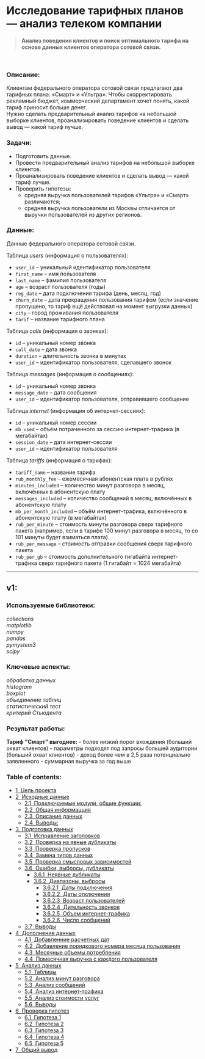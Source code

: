 # Исследование тарифных планов <br/>—  анализ телеком компании
> **Анализ поведения клиентов и поиск оптимального тарифа на основе данных клиентов оператора сотовой связи.**

<br/>

### Описание:

Клиентам федерального оператора сотовой связи предлагают два тарифных плана: «Смарт» и «Ультра». Чтобы скорректировать рекламный бюджет, коммерческий департамент хочет понять, какой тариф приносит больше денег.<br/>
Нужно сделать предварительный анализ тарифов на небольшой выборке клиентов, проанализировать поведение клиентов и сделать вывод — какой тариф лучше.

### Задачи:

- Подготовить данные.
- Провести предварительный анализ тарифов на небольшой выборке клиентов.
- Проанализировать поведение клиентов и сделать вывод — какой тариф лучше.
- Проверить гипотезы:
    - средняя выручка пользователей тарифов «Ультра» и «Смарт» различаются;
    - средняя выручка пользователи из Москвы отличается от выручки пользователей из других регионов.

### Данные:

Данные федерального оператора сотовой связи.

Таблица *users* (информация о пользователях):
- ` user_id ` – уникальный идентификатор пользователя
- ` first_name ` – имя пользователя
- ` last_name ` – фамилия пользователя
- ` age ` – возраст пользователя (годы)
- ` reg_date ` – дата подключения тарифа (день, месяц, год)
- ` churn_date ` – дата прекращения пользования тарифом (если значение пропущено, то тариф ещё действовал на момент выгрузки данных)
- ` city ` – город проживания пользователя
- ` tarif ` – название тарифного плана

Таблица *calls* (информация о звонках):
- ` id ` – уникальный номер звонка
- ` call_date ` – дата звонка
- ` duration ` – длительность звонка в минутах
- ` user_id ` – идентификатор пользователя, сделавшего звонок

Таблица *messages* (информация о сообщениях):
- ` id ` – уникальный номер звонка
- ` message_date ` – дата сообщения
- ` user_id ` – идентификатор пользователя, отправившего сообщение

Таблица *internet* (информация об интернет-сессиях):
- ` id ` – уникальный номер сессии
- ` mb_used ` – объём потраченного за сессию интернет-трафика (в мегабайтах)
- ` session_date ` – дата интернет-сессии
- ` user_id ` – идентификатор пользователя

Таблица *tariffs* (информация о тарифах):
- ` tariff_name ` – название тарифа
- ` rub_monthly_fee ` – ежемесячная абонентская плата в рублях
- ` minutes_included ` – количество минут разговора в месяц, включённых в абонентскую плату
- ` messages_included ` – количество сообщений в месяц, включённых в абонентскую плату
- ` mb_per_month_included ` – объём интернет-трафика, включённого в абонентскую плату (в мегабайтах)
- ` rub_per_minute ` – стоимость минуты разговора сверх тарифного пакета (например, если в тарифе 100 минут разговора в месяц, то со 101 минуты будет взиматься плата)
- ` rub_per_message ` – стоимость отправки сообщения сверх тарифного пакета
- ` rub_per_gb ` – стоимость дополнительного гигабайта интернет-трафика сверх тарифного пакета (1 гигабайт = 1024 мегабайта)

---

## v1:

### Используемые библиотеки:
*collections<br/>matplotlib<br/>numpy<br/>pandas<br/>pymystem3<br/>scipy*

### Ключевые аспекты:

*обработка данных<br/>histogram<br/>boxplot<br/>объединение таблиц<br/>статистический тест<br/>критерий Стьюдента*

### Результат работы:

**Тариф "Смарт" выгоднее:** - более низкий порог вхождения (больший охват клиентов) - параметры подходят под запросы большей аудитории (больший охват клиентов) - доход более чем в 2,5 раза потенциально заявленного - суммарная выручка за год выше

### Table of contents:

<div class="toc"><ul class="toc-item"><li><span><a href="#Цель-проекта" data-toc-modified-id="Цель-проекта-1"><span class="toc-item-num">1&nbsp;&nbsp;</span>Цель проекта</a></span></li><li><span><a href="#Исходные-данные" data-toc-modified-id="Исходные-данные-2"><span class="toc-item-num">2&nbsp;&nbsp;</span>Исходные данные</a></span><ul class="toc-item"><li><span><a href="#Подключаемые-модули,-общие-функции:-" data-toc-modified-id="Подключаемые-модули,-общие-функции:--2.1"><span class="toc-item-num">2.1&nbsp;&nbsp;</span>Подключаемые модули, общие функции: <a id="functions" rel="nofollow"></a></a></span></li><li><span><a href="#Общая-информацция" data-toc-modified-id="Общая-информацция-2.2"><span class="toc-item-num">2.2&nbsp;&nbsp;</span>Общая информацция</a></span></li><li><span><a href="#Описание-данных" data-toc-modified-id="Описание-данных-2.3"><span class="toc-item-num">2.3&nbsp;&nbsp;</span>Описание данных</a></span></li><li><span><a href="#Выводы:" data-toc-modified-id="Выводы:-2.4"><span class="toc-item-num">2.4&nbsp;&nbsp;</span>Выводы:</a></span></li></ul></li><li><span><a href="#Подготовка-данных" data-toc-modified-id="Подготовка-данных-3"><span class="toc-item-num">3&nbsp;&nbsp;</span>Подготовка данных</a></span><ul class="toc-item"><li><span><a href="#Исправление-заголовков" data-toc-modified-id="Исправление-заголовков-3.1"><span class="toc-item-num">3.1&nbsp;&nbsp;</span>Исправление заголовков</a></span></li><li><span><a href="#Проверка-на-явные-дубликаты" data-toc-modified-id="Проверка-на-явные-дубликаты-3.2"><span class="toc-item-num">3.2&nbsp;&nbsp;</span>Проверка на явные дубликаты</a></span></li><li><span><a href="#Проверка-пропусков" data-toc-modified-id="Проверка-пропусков-3.3"><span class="toc-item-num">3.3&nbsp;&nbsp;</span>Проверка пропусков</a></span></li><li><span><a href="#Замена-типов-данных" data-toc-modified-id="Замена-типов-данных-3.4"><span class="toc-item-num">3.4&nbsp;&nbsp;</span>Замена типов данных</a></span></li><li><span><a href="#Проверка-смысловых-зависимостей" data-toc-modified-id="Проверка-смысловых-зависимостей-3.5"><span class="toc-item-num">3.5&nbsp;&nbsp;</span>Проверка смысловых зависимостей</a></span></li><li><span><a href="#Ошибки,-выбросы,-дубликаты" data-toc-modified-id="Ошибки,-выбросы,-дубликаты-3.6"><span class="toc-item-num">3.6&nbsp;&nbsp;</span>Ошибки, выбросы, дубликаты</a></span><ul class="toc-item"><li><span><a href="#Неявные-дубликаты" data-toc-modified-id="Неявные-дубликаты-3.6.1"><span class="toc-item-num">3.6.1&nbsp;&nbsp;</span>Неявные дубликаты</a></span></li><li><span><a href="#Диапазоны,-выбросы" data-toc-modified-id="Диапазоны,-выбросы-3.6.2"><span class="toc-item-num">3.6.2&nbsp;&nbsp;</span>Диапазоны, выбросы</a></span><ul class="toc-item"><li><span><a href="#Даты-подключения" data-toc-modified-id="Даты-подключения-3.6.2.1"><span class="toc-item-num">3.6.2.1&nbsp;&nbsp;</span>Даты подключения</a></span></li><li><span><a href="#Даты-отключения" data-toc-modified-id="Даты-отключения-3.6.2.2"><span class="toc-item-num">3.6.2.2&nbsp;&nbsp;</span>Даты отключения</a></span></li><li><span><a href="#Возраст-пользователей" data-toc-modified-id="Возраст-пользователей-3.6.2.3"><span class="toc-item-num">3.6.2.3&nbsp;&nbsp;</span>Возраст пользователей</a></span></li><li><span><a href="#Дительность-звонков" data-toc-modified-id="Дительность-звонков-3.6.2.4"><span class="toc-item-num">3.6.2.4&nbsp;&nbsp;</span>Дительность звонков</a></span></li><li><span><a href="#Объем-интернет-трафика" data-toc-modified-id="Объем-интернет-трафика-3.6.2.5"><span class="toc-item-num">3.6.2.5&nbsp;&nbsp;</span>Объем интернет-трафика</a></span></li><li><span><a href="#Число-сообщений" data-toc-modified-id="Число-сообщений-3.6.2.6"><span class="toc-item-num">3.6.2.6&nbsp;&nbsp;</span>Число сообщений</a></span></li></ul></li></ul></li><li><span><a href="#Выводы" data-toc-modified-id="Выводы-3.7"><span class="toc-item-num">3.7&nbsp;&nbsp;</span>Выводы</a></span></li></ul></li><li><span><a href="#Дополнение-данных" data-toc-modified-id="Дополнение-данных-4"><span class="toc-item-num">4&nbsp;&nbsp;</span>Дополнение данных</a></span><ul class="toc-item"><li><span><a href="#Добавленние-расчетных-дат" data-toc-modified-id="Добавленние-расчетных-дат-4.1"><span class="toc-item-num">4.1&nbsp;&nbsp;</span>Добавленние расчетных дат</a></span></li><li><span><a href="#Добавление-порядкового-номера-месяца-пользования" data-toc-modified-id="Добавление-порядкового-номера-месяца-пользования-4.2"><span class="toc-item-num">4.2&nbsp;&nbsp;</span>Добавление порядкового номера месяца пользования</a></span></li><li><span><a href="#Месячные-объемы-потребления" data-toc-modified-id="Месячные-объемы-потребления-4.3"><span class="toc-item-num">4.3&nbsp;&nbsp;</span>Месячные объемы потребления</a></span></li><li><span><a href="#Помесячная-выручка-с-каждого-пользователя" data-toc-modified-id="Помесячная-выручка-с-каждого-пользователя-4.4"><span class="toc-item-num">4.4&nbsp;&nbsp;</span>Помесячная выручка с каждого пользователя</a></span></li></ul></li><li><span><a href="#Анализ-данных" data-toc-modified-id="Анализ-данных-5"><span class="toc-item-num">5&nbsp;&nbsp;</span>Анализ данных</a></span><ul class="toc-item"><li><span><a href="#Таблицы" data-toc-modified-id="Таблицы-5.1"><span class="toc-item-num">5.1&nbsp;&nbsp;</span>Таблицы</a></span></li><li><span><a href="#Анализ-минут-разговора" data-toc-modified-id="Анализ-минут-разговора-5.2"><span class="toc-item-num">5.2&nbsp;&nbsp;</span>Анализ минут разговора</a></span></li><li><span><a href="#Анализ-сообщений" data-toc-modified-id="Анализ-сообщений-5.3"><span class="toc-item-num">5.3&nbsp;&nbsp;</span>Анализ сообщений</a></span></li><li><span><a href="#Анализ-интернет-трафика" data-toc-modified-id="Анализ-интернет-трафика-5.4"><span class="toc-item-num">5.4&nbsp;&nbsp;</span>Анализ интернет-трафика</a></span></li><li><span><a href="#Анализ-стоимости-услуг" data-toc-modified-id="Анализ-стоимости-услуг-5.5"><span class="toc-item-num">5.5&nbsp;&nbsp;</span>Анализ стоимости услуг</a></span></li><li><span><a href="#Выводы" data-toc-modified-id="Выводы-5.6"><span class="toc-item-num">5.6&nbsp;&nbsp;</span>Выводы</a></span></li></ul></li><li><span><a href="#Проверка-гипотез" data-toc-modified-id="Проверка-гипотез-6"><span class="toc-item-num">6&nbsp;&nbsp;</span>Проверка гипотез</a></span><ul class="toc-item"><li><span><a href="#Гипотеза-1" data-toc-modified-id="Гипотеза-1-6.1"><span class="toc-item-num">6.1&nbsp;&nbsp;</span>Гипотеза 1</a></span></li><li><span><a href="#Гипотеза-2" data-toc-modified-id="Гипотеза-2-6.2"><span class="toc-item-num">6.2&nbsp;&nbsp;</span>Гипотеза 2</a></span></li><li><span><a href="#Гипотеза-3" data-toc-modified-id="Гипотеза-3-6.3"><span class="toc-item-num">6.3&nbsp;&nbsp;</span>Гипотеза 3</a></span></li><li><span><a href="#Гипотеза-4" data-toc-modified-id="Гипотеза-4-6.4"><span class="toc-item-num">6.4&nbsp;&nbsp;</span>Гипотеза 4</a></span></li><li><span><a href="#Гипотеза-5" data-toc-modified-id="Гипотеза-5-6.5"><span class="toc-item-num">6.5&nbsp;&nbsp;</span>Гипотеза 5</a></span></li></ul></li><li><span><a href="#Общий-вывод" data-toc-modified-id="Общий-вывод-7"><span class="toc-item-num">7&nbsp;&nbsp;</span>Общий вывод</a></span></li></ul></div>
